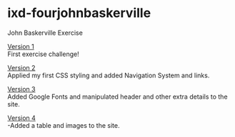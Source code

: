 # ixd-fourjohnbaskerville
John Baskerville Exercise

<a href="https://emmamoodyixd.github.io/ixd-fourjohnbaskerville/1 Four John Baskerville - First Version.html" target="_blank" title="Four John Baskerville - First Version">Version 1 </a><br>
First exercise challenge!


<a href="https://emmamoodyixd.github.io/ixd-fourjohnbaskerville/1 Four John Baskerville - First Version.html" target="_blank" title="Four John Baskerville - Second Version">Version 2 </a><br>
Applied my first CSS styling and added Navigation System and links.


<a href="https://emmamoodyixd.github.io/ixd-fourjohnbaskerville/1 Four John Baskerville - First Version.html" target="_blank" title="Four John Baskerville - Third Version">Version 3 </a><br>
Added Google Fonts and manipulated header and other extra details to the site.


<a href="https://emmamoodyixd.github.io/ixd-fourjohnbaskerville/1 Four John Baskerville - First Version.html" target="_blank" title="Four John Baskerville - Fourth Version">Version 4 </a><br>
-Added a table and images to the site.
